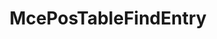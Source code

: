 ---
title: McePosTableFindEntry
type: lib
layout: function
description: |
  Search the next valid entry in a PosTable from a given Index.
tags: 
  - PosTable
categories: examples
---